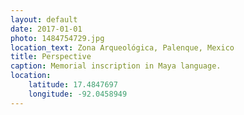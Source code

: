 ```yaml
---
layout: default
date: 2017-01-01
photo: 1484754729.jpg
location_text: Zona Arqueológica, Palenque, Mexico
title: Perspective
caption: Memorial inscription in Maya language.
location:
    latitude: 17.4847697
    longitude: -92.0458949
---
```

